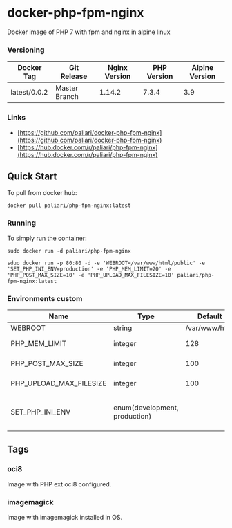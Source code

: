 # docker-php-fpm-nginx
Docker image of PHP 7 with fpm and nginx in alpine linux


### Versioning
| Docker Tag | Git Release | Nginx Version | PHP Version | Alpine Version |
|-----|-------|-----|--------|--------|
| latest/0.0.2 | Master Branch |1.14.2 | 7.3.4 | 3.9 |

### Links
- [https://github.com/paliari/docker-php-fpm-nginx](https://github.com/paliari/docker-php-fpm-nginx)
- [https://hub.docker.com/r/paliari/php-fpm-nginx](https://hub.docker.com/r/paliari/php-fpm-nginx)

## Quick Start
To pull from docker hub:
```
docker pull paliari/php-fpm-nginx:latest
```
### Running
To simply run the container:
```
sudo docker run -d paliari/php-fpm-nginx

sduo docker run -p 80:80 -d -e 'WEBROOT=/var/www/html/public' -e 'SET_PHP_INI_ENV=production' -e 'PHP_MEM_LIMIT=20' -e 'PHP_POST_MAX_SIZE=10' -e 'PHP_UPLOAD_MAX_FILESIZE=10' paliari/php-fpm-nginx:latest
```

### Environments custom
| Name | Type | Default | Info | 
|-----|-----|-----|-----|
| WEBROOT | string | /var/www/html | Set custom webroot |
| PHP_MEM_LIMIT | integer | 128 | Define PHP memory limit in MB |
| PHP_POST_MAX_SIZE | integer | 100 | Define PHP post max size in MB |
| PHP_UPLOAD_MAX_FILESIZE | integer | 100 | Define PHP upload max filesize in MB |
| SET_PHP_INI_ENV | enum(development, production) | | If defined, create /usr/local/etc/php/php.ini (recommended in production) |

## Tags

### oci8

Image with PHP ext oci8 configured.

### imagemagick

Image with imagemagick installed in OS.

